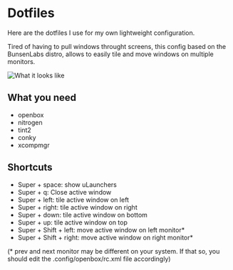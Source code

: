 # Dotfiles

Here are the dotfiles I use for my own lightweight configuration.

Tired of having to pull windows throught screens, this config based on the BunsenLabs distro, allows to easily tile and move windows on multiple monitors. 

![What it looks like](./screenshot.pngs)

## What you need 

* openbox
* nitrogen
* tint2
* conky
* xcompmgr

## Shortcuts 

* Super + space: show uLaunchers
* Super + q: Close active window
* Super + left: tile active window on left
* Super + right: tile active window on right
* Super + down: tile active window on bottom
* Super + up: tile active window on top
* Super + Shift + left: move active window on left monitor*
* Super + Shift + right: move active window on right monitor*

(* prev and next monitor may be different on your system. If that so, you should edit the .config/openbox/rc.xml file accordingly)